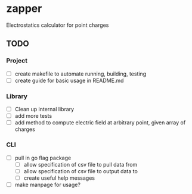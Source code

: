 # zapper
Electrostatics calculator for point charges


## TODO

### Project

- [ ] create makefile to automate running, building, testing
- [ ] create guide for basic usage in README.md

### Library

- [ ] Clean up internal library
- [ ] add more tests
- [ ] add method to compute electric field at arbitrary point, given array of charges

### CLI

- [ ] pull in go flag package
  - [ ] allow specification of csv file to pull data from
  - [ ] allow specification of csv file to output data to
  - [ ] create useful help messages
- [ ] make manpage for usage?
